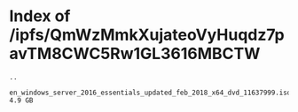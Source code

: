 # Index of /ipfs/QmWzMmkXujateoVyHuqdz7pavTM8CWC5Rw1GL3616MBCTW
```
..	
 
en_windows_server_2016_essentials_updated_feb_2018_x64_dvd_11637999.iso	4.9 GB
```
